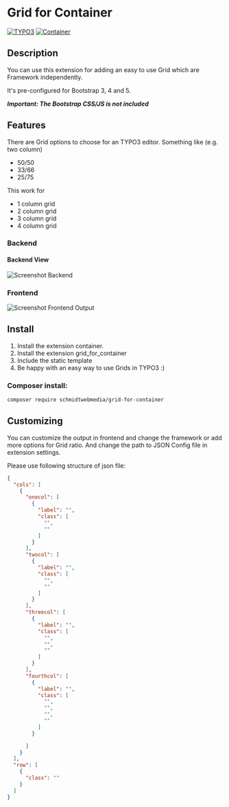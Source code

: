 # Grid for Container



[![TYPO3](https://img.shields.io/badge/TYPO3-^10.4_||_^11.5-green)](https://typo3.org/)
[![Container](https://img.shields.io/badge/Container-^1_||_^2-green)](https://extensions.typo3.org/extension/container)

## Description

You can use this extension for adding an easy to use Grid which are Framework independently.

It's pre-configured for Bootstrap 3, 4 and 5.

***Important: The Bootstrap CSS/JS is not included***

## Features

There are Grid options to choose for an TYPO3 editor. Something like (e.g. two column)
* 50/50
* 33/66
* 25/75

This work for
* 1 column grid
* 2 column grid
* 3 column grid
* 4 column grid

### Backend

#### Backend View

![Screenshot Backend](https://abload.de/img/backendlfkat.png)

### Frontend
![Screenshot Frontend Output](https://abload.de/img/frontendo3jif.png)

## Install

1) Install the extension container.
2) Install the extension grid_for_container
3) Include the static template
4) Be happy with an easy way to use Grids in TYPO3 :)

### Composer install:
```bash
composer require schmidtwebmedia/grid-for-container
```

## Customizing

You can customize the output in frontend and change the framework or add more options for Grid ratio.
And change the path to JSON Config file in extension settings.

Please use following structure of json file:


```json
{
  "cols": [
    {
      "onecol": [
        {
          "label": "",
          "class": [
            "",
            ""
          ]
        }
      ],
      "twocol": [
        {
          "label": "",
          "class": [
            "",
            ""
          ]
        }
      ],
      "threecol": [
        {
          "label": "",
          "class": [
            "",
            "",
            ""
          ]
        }
      ],
      "fourthcol": [
        {
          "label": "",
          "class": [
            "",
            "",
            "",
            ""
          ]
        }

      ]
    }
  ],
  "row": [
    {
      "class": ""
    }
  ]
}
```
